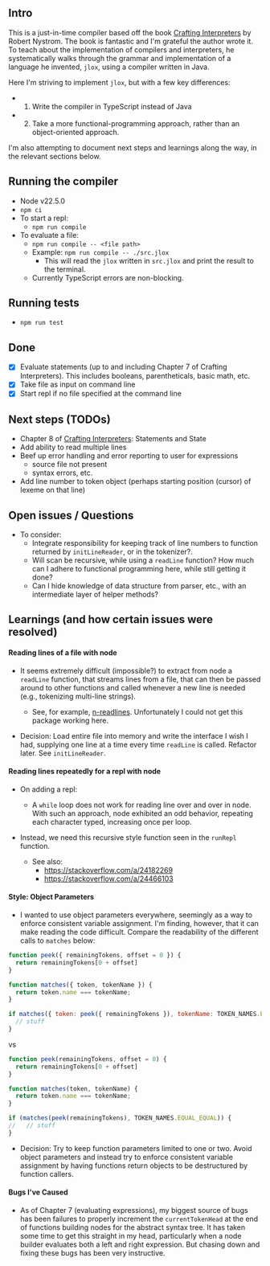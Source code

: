 ## Intro

This is a just-in-time compiler based off the book [Crafting
Interpreters](https://craftinginterpreters.com/) by Robert Nystrom. The book is
fantastic and I'm grateful the author wrote it. To teach about the implementation
of compilers and interpreters, he systematically walks through the grammar and
implementation of a language he invented, `jlox`, using a compiler written in
Java.

Here I'm striving to implement `jlox`, but with a few key differences:

- 1) Write the compiler in TypeScript instead of Java
- 2) Take a more functional-programming approach, rather than an object-oriented
  approach.

I'm also attempting to document next steps and learnings along the way, in the
relevant sections below.

## Running the compiler

- Node v22.5.0
- `npm ci`
- To start a repl:
  - `npm run compile`
- To evaluate a file:
  - `npm run compile -- <file path>`
  - Example: `npm run compile -- ./src.jlox`
    - This will read the `jlox` written in `src.jlox` and print the result to the terminal.
  - Currently TypeScript errors are non-blocking.

## Running tests

- `npm run test`

## Done

- [X] Evaluate statements (up to and including Chapter 7 of Crafting
  Interpreters). This includes booleans, parentheticals, basic math, etc.
- [X] Take file as input on command line
- [X] Start repl if no file specified at the command line

## Next steps (TODOs)

- Chapter 8 of [Crafting Interpreters](https://craftinginterpreters.com/):
  Statements and State 
- Add ability to read multiple lines
- Beef up error handling and error reporting to user for expressions
  - source file not present
  - syntax errors, etc.
- Add line number to token object (perhaps starting position (cursor) of lexeme
  on that line)

## Open issues / Questions

- To consider:
  - Integrate responsibility for keeping track of line numbers to function
    returned by `initLineReader`, or in the tokenizer?.
  - Will scan be recursive, while using a `readLine` function? How
    much can I adhere to functional programming here, while still getting it done?
  - Can I hide knowledge of data structure from parser, etc., with an intermediate
    layer of helper methods?

## Learnings (and how certain issues were resolved)

#### Reading lines of a file with node

- It seems extremely difficult (impossible?) to extract from node a `readLine` function, that
  streams lines from a file, that can then be passed around to other functions
  and called whenever a new line is needed (e.g., tokenizing multi-line
  strings).
  - See, for example, [n-readlines](https://github.com/nacholibre/node-readlines).
    Unfortunately I could not get this package working here.

- Decision: Load entire file into memory and write the interface I wish I had,
  supplying one line at a time every time `readLine` is called. Refactor later.
  See `initLineReader`.

#### Reading lines repeatedly for a repl with node

- On adding a repl:
  - A `while` loop does not work for reading line over and over in node. With
    such an approach, node exhibited an odd behavior, repeating each character
    typed, increasing once per loop. 

- Instead, we need this recursive style function seen in the `runRepl` function. 
  - See also:
    - https://stackoverflow.com/a/24182269
    - https://stackoverflow.com/a/24466103

#### Style: Object Parameters

- I wanted to use object parameters everywhere, seemingly as a way to enforce
  consistent variable assignment. I'm finding, however, that it can make reading
  the code difficult. Compare the readability of the different calls to `matches` below:

```js
function peek({ remainingTokens, offset = 0 }) {
  return remainingTokens[0 + offset]
}

function matches({ token, tokenName }) {
  return token.name === tokenName;
}

if matches({ token: peek({ remainingTokens }), tokenName: TOKEN_NAMES.EQUAL_EQUAL }) {
  // stuff
}

```

vs


```js
function peek(remainingTokens, offset = 0) {
  return remainingTokens[0 + offset]
}

function matches(token, tokenName) {
  return token.name === tokenName;
}

if (matches(peek(remainingTokens), TOKEN_NAMES.EQUAL_EQUAL)) {
//   // stuff
}
```

- Decision: Try to keep function parameters limited to one or two. Avoid
  object parameters and instead try to enforce consistent variable assignment
  by having functions return objects to be destructured by function callers.

#### Bugs I've Caused

- As of Chapter 7 (evaluating expressions), my biggest source of bugs has been
  failures to properly increment the `currentTokenHead` at the end of functions
  building nodes for the abstract syntax tree. It has taken some time to get
  this straight in my head, particularly when a node builder evaluates both a
  left and right expression. But chasing down and fixing these bugs has been
  very instructive.



